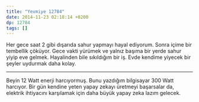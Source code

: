```yaml
---
title: "Yevmiye 12784"
date: 2014-11-23 02:18:14 +0200
dp: 12784
tags: []
---
```


Her gece saat 2 gibi dışarıda sahur yapmayı hayal ediyorum. Sonra içime
bir tembellik çöküyor. Gece vakti yürümek ve yalnız başıma bir yerde
sahur yiyip eve gelmek. Hayalinden bile sıkıldığım bir iş. Evde kendime
yiyecek bir şeyler uydurmak daha kolay.

--------------

Beyin 12 Watt enerji harcıyormuş. Bunu yazdığım bilgisayar 300 Watt
harcıyor. Bir gün kendine yeten yapay zekayı üretmeyi başarsalar da,
elektrik ihtiyacını karşılamak için daha büyük yapay zeka lazım gelecek.

